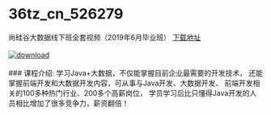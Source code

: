 # 36tz_cn_526279
尚硅谷大数据线下班全套视频（2019年6月毕业班）
[下载地址](http://www.36tz.cn/article/526279 "下载地址")
<br/></br>[![download](http://36tz.cn/muke_img/2019_08_1-38-300x192.png "下载地址")](http://www.36tz.cn/article/526279 "下载地址")
<br/></br>### 课程介绍:
学习Java+大数据，不仅能掌握目前企业最需要的开发技术， 还能掌握前端开发和大数据开发内容，可从事与Java开发、大数据开发、 前端开发相关的100多种热门行业、200多个高薪岗位， 学员学习后比只懂得Java开发的人员相比增加了很多竞争力，薪资翻倍！

 

 
